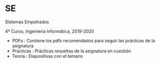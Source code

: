 # SE

Sistemas Empotrados

4º Curso, Ingeniería Informática, 2019-2020

- PDFs : Contiene los pdfs recomendados para seguir las prácticas de la asignatura
- Practicas : Prácticas resueltas de la asignatura en cuestión
- Teoría : Diapositivas con el temario
